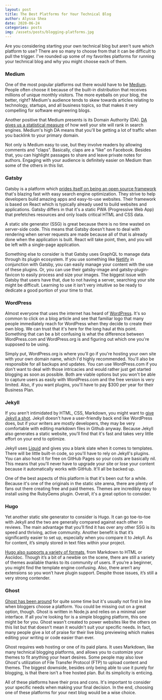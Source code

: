 ```yaml
---
layout: post
title: The Best Platforms for Your Technical Blog
author: Alyssa Shea
date: 2020-06-24
categories: posts
img: /assets/posts/blogging-platforms.jpg
---
```

Are you considering starting your own technical blog but aren't sure which platform to use? There are so many to choose from that it can be difficult to pull the trigger. I've rounded up some of my favorites platforms for running your technical blog and why you might choose each of them.

### Medium

One of the most popular platforms out there would have to be [Medium](https://medium.com/). People often choose it because of the built-in distribution that receives millions of unique monthly visitors. The more eyeballs on your blog, the better, right? Medium's audience tends to skew towards articles relating to technology, startups, and all business topics, so that makes it very compelling for software engineering blogs.

Another positive that Medium presents is its Domain Authority (DA). [DA gives us a statistical measure](https://medium.com/blog-write-heal/how-to-use-medium-to-increase-your-blogs-domain-authority-ce27dbc87556) of how well your site will rank in search engines. Medium's high DA means that you'll be getting a lot of traffic when you backlink to your primary domain.

Not only is Medium easy to use, but they involve readers by allowing comments and "claps". Basically, claps are a “like” on Facebook. Besides that, you can highlight passages to share and leave private notes for authors. Engaging with your audience is definitely easier on Medium than some of the others in this list.

### Gatsby

Gatsby is a platform which [prides itself on being an open source framework](https://www.gatsbyjs.org/) that's blazing fast with easy search engine optimization. They strive to help developers build amazing apps and easy-to-use websites. Their framework is based on React which is typically already used to build websites and applications. Gatsby differs in that it's a static PWA (Progressive Web App) that prefetches resources and only loads critical HTML and CSS data.

A static site generator (SSG) is great because there is no time wasted on server-side code. This means that Gatsby doesn't have to deal with rendering when server requests are made because all of that is already done when the application is built. React will take point, then, and you will be left with a single-page application.

Something else to consider is that Gatsby uses GraphQL to manage data through its plugin ecosystem. If you use something like [Netlify](https://www.netlify.com/) in conjunction with Gatsby, you can easily manage your content with the use of these plugins. Or, you can use their gatsby-image and gatsby-plugin-favicon to easily process and size your images. The biggest issue with Gatsby that users have that, due to not having a server, searching your site might be difficult. Learning to use it isn't very intuitive so be ready to dedicate a good portion of your time to that.

### WordPress

Almost everyone that uses the internet has heard of [WordPress](http://wordpress.org/). It's so common to click on a blog article and see that familiar logo that many people immediately reach for WordPress when they decide to create their own blog. We can trust that it's here for the long haul at this point. Something that can be a bit confusing is what the difference between WordPress.com and WordPress.org is and figuring out which one you're supposed to be using. 

Simply put, WordPress.org is where you'll go if you're hosting your own site with your own domain name, which I'd highly recommended. You'll also be responsible for all backups and updates. You can use WordPress.com if you don't want to deal with those intricacies and would rather just get started blogging as soon as possible. Both are viable options but you won't be able to capture users as easily with WordPress.com and the free version is very limited. Also, if you want plugins, you'll have to pay $300 per year for their Business Plan. 

### Jekyll

If you aren't intimidated by HTML, CSS, Markdown, you might want to [give Jekyll a shot](https://jekyllrb.com/). Jekyll doesn't have a user-friendly back end like WordPress does, but if your writers are mostly developers, they may be very comfortable with editing markdown files in Github anyway. Because Jekyll also generates a static website, you'll find that it's fast and takes very little effort on your end to optimize.

Jekyll uses [Liquid](https://shopify.github.io/liquid/) and gives you a blank slate when it comes to templates. There will be little built-in code, so you'll have to rely on Jekyll's plugins. You can also host it for free on GitHub Pages so your costs are basically nil. This means that you'll never have to upgrade your site or lose your content because it automatically works with GitHub. It'll all be backed up.

One of the best aspects of this platform is that it's been out for a while. Because it's one of the originals in the static site arena, there are plenty of fans out there creating free and paid themes. Themes are incredibly easy to install using the RubyGems plugin. Overall, it's a great option to consider.

### Hugo

Yet another static site generator to consider is Hugo. It can go toe-to-toe with Jekyll and the two are generally compared against each other in reviews. The main advantage that you’ll find it has over any other SSG is its speed and thriving, active community. Another benefit is that it’s significantly easier to set up, especially when you compare it to Jekyll. As for content, it’s simply stored in text files within your project.

[Hugo also supports a variety of formats](https://gohugo.io/), from Markdown to HTML or Asciidoc. Though it’s a bit of a newbie on the scene, there are still a variety of themes available thanks to its community of users. If you’re a beginner, you might find the template engine confusing. Also, there aren’t any extensions so you won’t have plugin support. Despite those issues, it’s still a very strong contender.

### Ghost

[Ghost has been around](https://ghost.org/) for quite some time but it's usually not first in line when bloggers choose a platform. You could be missing out on a great option, though. Ghost is written in Node.js and relies on a minimal user interface. If all you're looking for is a simple blogging platform, this one might be for you. Ghost wasn't created to power websites like the others on this list but that doesn't mean it wouldn't suit your specific needs. In fact, many people give a lot of praise for their live blog previewing which makes editing your writing or code easier than ever.

Ghost requires web hosting or one of its paid plans. It uses Markdown, like many technical blogging platforms, and allows you to customize your themes to fit anything your heart desires. Some people may also love Ghost's utilization of File Transfer Protocol (FTP) to upload content and themes. The biggest downside, besides only being able to use it purely for blogging, is that there isn't a free hosted plan. But its simplicity is enticing.

All of these platforms have their pros and cons. It's important to consider your specific needs when making your final decision. In the end, choosing one of these platforms for your next blog would be a wise choice.
